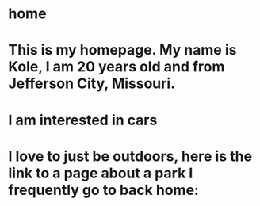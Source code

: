 # home

# This is my homepage. My name is Kole, I am 20 years old and from Jefferson City, Missouri.
# I am interested in cars
# I love to just be outdoors, here is the link to a page about a park I frequently go to back home: 
